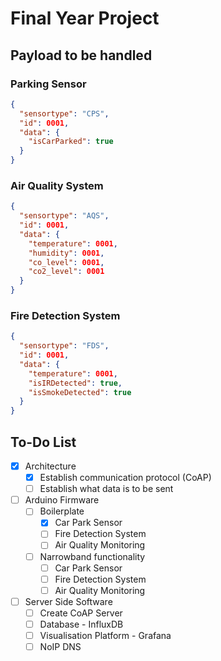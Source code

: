# Final Year Project

## Payload to be handled

### Parking Sensor

```json
{
  "sensortype": "CPS",
  "id": 0001,
  "data": {
    "isCarParked": true
  }
}
```

### Air Quality System

```json
{
  "sensortype": "AQS",
  "id": 0001,
  "data": {
    "temperature": 0001,
    "humidity": 0001,
    "co_level": 0001,
    "co2_level": 0001
  }
}
```

### Fire Detection System

```json
{
  "sensortype": "FDS",
  "id": 0001,
  "data": {
    "temperature": 0001,
    "isIRDetected": true,
    "isSmokeDetected": true
  }
}
```

## To-Do List

- [x] Architecture
  - [x] Establish communication protocol (CoAP)
  - [ ] Establish what data is to be sent
- [ ] Arduino Firmware
  - [ ] Boilerplate
    - [x] Car Park Sensor
    - [ ] Fire Detection System
    - [ ] Air Quality Monitoring
  - [ ] Narrowband functionality
    - [ ] Car Park Sensor
    - [ ] Fire Detection System
    - [ ] Air Quality Monitoring
- [ ] Server Side Software
  - [ ] Create CoAP Server
  - [ ] Database - InfluxDB
  - [ ] Visualisation Platform - Grafana
  - [ ] NoIP DNS
